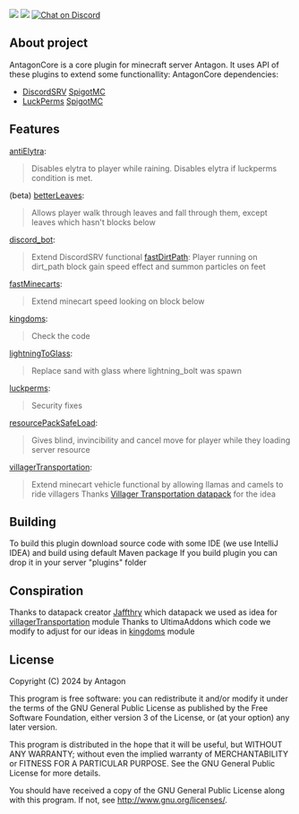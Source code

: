 <p align="left">
    <a href="https://www.gnu.org/licenses/gpl-3.0" alt=GPLv3>
        <img src="https://img.shields.io/badge/License-GPLv3-blue.svg?style=flat-square" /></a>
    <a href="https://github.com/Aquobus/AntagonCore/pulse" alt="Activity">
        <img src="https://img.shields.io/github/commit-activity/m/Aquobus/AntagonCore?style=flat-square" /></a>
    <a href="https://discord.gg/5tQ5PqKet6">
        <img src="https://img.shields.io/discord/946499645020979210?style=flat-square&logo=discord&logoColor=white"
            alt="Chat on Discord"></a>
</p>

## About project
AntagonCore is a core plugin for minecraft server Antagon.
It uses API of these plugins to extend some functionallity:
AntagonCore dependencies:
- [DiscordSRV](https://github.com/DiscordSRV/DiscordSRV) [SpigotMC](https://www.spigotmc.org/resources/discordsrv.18494/)
- [LuckPerms](https://github.com/LuckPerms/LuckPerms) [SpigotMC](https://www.spigotmc.org/resources/kingdomsx.77670/)

## Features
[antiElytra](src/main/java/com/aquobus/antagoncore/modules/antiElytra/ElytraListener.java):
> Disables elytra to player while raining.
> Disables elytra if luckperms condition is met.

(beta) [betterLeaves](src/main/java/com/aquobus/antagoncore/modules/betterLeaves/BetterLeaves.java):
> Allows player walk through leaves and fall through them, except leaves which hasn't blocks below

[discord_bot](src/main/java/com/aquobus/antagoncore/modules/discord_bot):
> Extend DiscordSRV functional
[fastDirtPath](src/main/java/com/aquobus/antagoncore/modules/fastDirtPath/FastDirtPath.java):
> Player running on dirt_path block gain speed effect and summon particles on feet

[fastMinecarts](src/main/java/com/aquobus/antagoncore/modules/fastMinecarts/FastMinecarts.java):
> Extend minecart speed looking on block below

[kingdoms](src/main/java/com/aquobus/antagoncore/modules/kingdoms):
> Check the code

[lightningToGlass](src/main/java/com/aquobus/antagoncore/modules/lightningToGlass/LightningToGlass.java):
> Replace sand with glass where lightning_bolt was spawn

[luckperms](src/main/java/com/aquobus/antagoncore/modules/luckperms):
> Security fixes

[resourcePackSafeLoad](src/main/java/com/aquobus/antagoncore/modules/resourcePackSafeLoad):
> Gives blind, invincibility and cancel move for player while they loading server resource 

[villagerTransportation](src/main/java/com/aquobus/antagoncore/modules/villagerTransportation):
> Extend minecart vehicle functional by allowing llamas and camels to ride villagers
> Thanks [Villager Transportation datapack](https://modrinth.com/datapack/villager-transportation) for the idea

## Building
To build this plugin download source code with some IDE (we use IntelliJ IDEA) and build using default Maven package
If you build plugin you can drop it in your server "plugins" folder 

## Conspiration
Thanks to datapack creator [Jaffthry](https://modrinth.com/user/Jaffthry) which datapack we used as idea for [villagerTransportation](src/main/java/com/aquobus/antagoncore/modules/villagerTransportation) module
Thanks to UltimaAddons which code we modify to adjust for our ideas in [kingdoms](src/main/java/com/aquobus/antagoncore/modules/kingdoms) module

## License
Copyright (C) 2024 by Antagon

This program is free software: you can redistribute it and/or modify
it under the terms of the GNU General Public License as published by
the Free Software Foundation, either version 3 of the License, or
(at your option) any later version.

This program is distributed in the hope that it will be useful,
but WITHOUT ANY WARRANTY; without even the implied warranty of
MERCHANTABILITY or FITNESS FOR A PARTICULAR PURPOSE.  See the
GNU General Public License for more details.

You should have received a copy of the GNU General Public License
along with this program.  If not, see <http://www.gnu.org/licenses/>.
